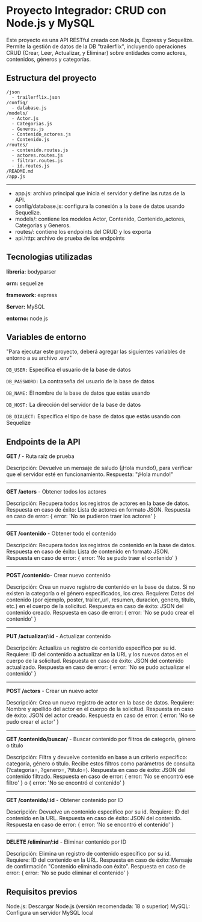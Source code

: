 
# Proyecto Integrador: CRUD con Node.js y MySQL

Este proyecto es una API RESTful creada con Node.js, Express y Sequelize. Permite la gestión de datos de la DB "trailerflix", incluyendo operaciones CRUD (Crear, Leer, Actualizar, y Eliminar) sobre entidades como actores, contenidos, géneros y categorías.


## Estructura del proyecto

```plaintext
/json
  - trailerflix.json
/config/
  - database.js
/models/
  - Actor.js
  - Categorias.js
  - Generos.js
  - Contenido_actores.js
  - Contenido.js
/routes/
  - contenido.routes.js
  - actores.routes.js
  - filtrar.routes.js
  - id.routes.js
/README.md
/app.js
```

-----------------------------------------------------------------------------------
- app.js: archivo principal que inicia el servidor y define las rutas de la API.
- config/database.js: configura la conexión a la base de datos usando Sequelize.
- models/: contiene los modelos Actor, Contenido, Contenido_actores, Categorias y Generos.
- routes/: contiene los endpoints del CRUD y los exporta
- api.http: archivo de prueba de los endpoints


## Tecnologias utilizadas

**libreria:** bodyparser

**orm:** sequelize

**framework:** express

**Server:** MySQL

**entorno:** node.js


## Variables de entorno

"Para ejecutar este proyecto, deberá agregar las siguientes variables de entorno a su archivo .env"

`DB_USER:` Especifica el usuario de la base de datos

`DB_PASSWORD:` La contraseña del usuario de la base de datos

`DB_NAME:` El nombre de la base de datos que estás usando

`DB_HOST:` La dirección del servidor de la base de datos

`DB_DIALECT:` Especifica el tipo de base de datos que estás usando con Sequelize


## Endpoints de la API

**GET /** - Ruta raíz de prueba

Descripción: Devuelve un mensaje de saludo (¡Hola mundo!), para verificar que el servidor esté en funcionamiento.
Respuesta: "¡Hola mundo!"

----------------------------------------------------------------
**GET /actors** - Obtener todos los actores

Descripción: Recupera todos los registros de actores en la base de datos.
Respuesta en caso de éxito: Lista de actores en formato JSON.
Respuesta en caso de error: { error: 'No se pudieron traer los actores' }

----------------------------------------------------------------
**GET /contenido** - Obtener todo el contenido

Descripción: Recupera todos los registros de contenido en la base de datos.
Respuesta en caso de éxito: Lista de contenido en formato JSON.
Respuesta en caso de error: { error: 'No se pudo traer el contenido' }

----------------------------------------------------------------
**POST /contenido**- Crear nuevo contenido

Descripción: Crea un nuevo registro de contenido en la base de datos. Si no existen la categoría o el género especificados, los crea.
Requiere: Datos del contenido (por ejemplo, poster, trailer_url, resumen, duracion, genero, titulo, etc.) en el cuerpo de la solicitud.
Respuesta en caso de éxito: JSON del contenido creado.
Respuesta en caso de error: { error: 'No se pudo crear el contenido' }

----------------------------------------------------------------
**PUT /actualizar/:id** - Actualizar contenido

Descripción: Actualiza un registro de contenido específico por su id.
Requiere: ID del contenido a actualizar en la URL y los nuevos datos en el cuerpo de la solicitud.
Respuesta en caso de éxito: JSON del contenido actualizado.
Respuesta en caso de error: { error: 'No se pudo actualizar el contenido' }

----------------------------------------------------------------
**POST /actors** - Crear un nuevo actor

Descripción: Crea un nuevo registro de actor en la base de datos.
Requiere: Nombre y apellido del actor en el cuerpo de la solicitud.
Respuesta en caso de éxito: JSON del actor creado.
Respuesta en caso de error: { error: 'No se pudo crear el actor' }

----------------------------------------------------------------
**GET /contenido/buscar/** - Buscar contenido por filtros de categoría, género o título

Descripción: Filtra y devuelve contenido en base a un criterio específico: categoría, género o título. Recibe estos filtros como parámetros de consulta (?categoria=, ?genero=, ?titulo=).
Respuesta en caso de éxito: JSON del contenido filtrado.
Respuesta en caso de error: { error: 'No se encontró ese filtro' } o { error: 'No se encontró el contenido' }

----------------------------------------------------------------
**GET /contenido/:id** - Obtener contenido por ID

Descripción: Devuelve un contenido específico por su id.
Requiere: ID del contenido en la URL.
Respuesta en caso de éxito: JSON del contenido.
Respuesta en caso de error: { error: 'No se encontró el contenido' }

----------------------------------------------------------------
**DELETE /eliminar/:id** - Eliminar contenido por ID

Descripción: Elimina un registro de contenido específico por su id.
Requiere: ID del contenido en la URL.
Respuesta en caso de éxito: Mensaje de confirmación "Contenido eliminado con éxito".
Respuesta en caso de error: { error: 'No se pudo eliminar el contenido' }


## Requisitos previos
Node.js: Descargar Node.js (versión recomendada: 18 o superior)
MySQL: Configura un servidor MySQL local